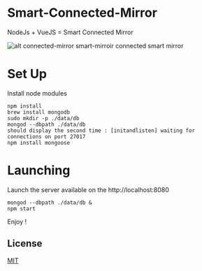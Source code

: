# Smart-Connected-Mirror
NodeJs  + VueJS = Smart Connected Mirror

![alt connected-mirror smart-mirroir connected smart mirror](https://raw.githubusercontent.com/Nicolrnt/Smart-Connected-Mirror/master/presentation.png "Video Smart Mirror")

# Set Up
Install node modules
```
npm install
brew install mongodb
sudo mkdir -p ./data/db
mongod --dbpath ./data/db
should display the second time : [initandlisten] waiting for connections on port 27017
npm install mongoose
```

# Launching
Launch the server available on the http://localhost:8080
```
mongod --dbpath ./data/db &
npm start
```

Enjoy !

## License
[MIT](https://choosealicense.com/licenses/mit/)
